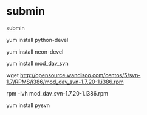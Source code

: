# submin
submin

yum install python-devel

yum install neon-devel

yum install mod_dav_svn


wget http://opensource.wandisco.com/centos/5/svn-1.7/RPMS/i386/mod_dav_svn-1.7.20-1.i386.rpm

rpm -ivh mod_dav_svn-1.7.20-1.i386.rpm

yum install pysvn
